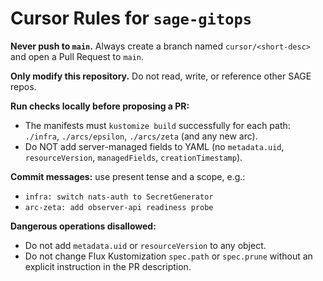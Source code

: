 # Cursor Rules for `sage-gitops`

**Never push to `main`.** Always create a branch named `cursor/<short-desc>` and open a Pull Request to `main`.

**Only modify this repository.** Do not read, write, or reference other SAGE repos.

**Run checks locally before proposing a PR:**
- The manifests must `kustomize build` successfully for each path: `./infra`, `./arcs/epsilon`, `./arcs/zeta` (and any new arc).
- Do NOT add server-managed fields to YAML (no `metadata.uid`, `resourceVersion`, `managedFields`, `creationTimestamp`).

**Commit messages:** use present tense and a scope, e.g.:
- `infra: switch nats-auth to SecretGenerator`
- `arc-zeta: add observer-api readiness probe`

**Dangerous operations disallowed:**
- Do not add `metadata.uid` or `resourceVersion` to any object.
- Do not change Flux Kustomization `spec.path` or `spec.prune` without an explicit instruction in the PR description.
